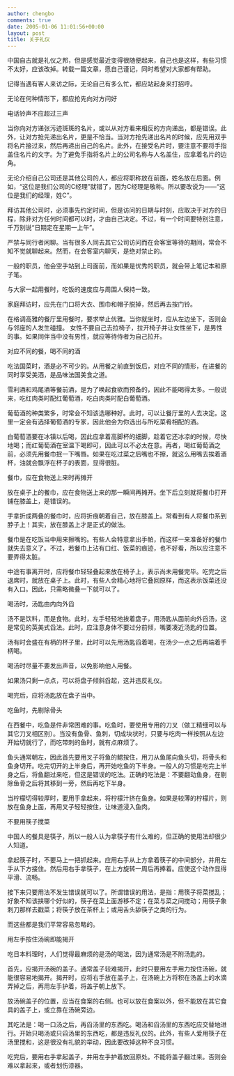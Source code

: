 ```yaml
---
author: chengbo
comments: true
date: 2005-01-06 11:01:56+00:00
layout: post
title: 关于礼仪
---
```


中国自古就是礼仪之邦，但是感觉最近变得很随便起来，自己也是这样，有些习惯不太好，应该改掉。转载一篇文章，愿自己谨记，同时希望对大家都有帮助。

记得当遇有客人来访之际，无论自己有多么忙，都应站起身来打招呼。

无论在何种情形下，都应抢先向对方问好

电话铃声不应超过三声

当你向对方递张污迹斑斑的名片，或以从对方看来相反的方向递出，都是错误。此外，让对方抢先递出名片，更是不恰当。当对方抢先递出名片的时候，应先用双手将名片接过来，然后再递出自己的名片。此外，在接受名片时，要注意不要将手指盖住名片的文字。为了避免手指将名片上的公司名称与人名盖住，应拿着名片的边角。

无论介绍自己公司还是其他公司的人，都应将职称放在前面，姓名放在后面。例如，“这位是我们公司的C经理”就错了，因为C经理是敬称。所以要改说为——“这位是我们的经理，姓C”。

拜访其他公司时，必须事先约定时间，但是访问的日期与时刻，应取决于对方的日程，除非对方任何时间都可以时，才由自己决定。不过，有一个时间要特别注意，千万别说“日期定在星期一上午”。

严禁与同行者闲聊。当有很多人同去其它公司访问而在会客室等待的期间，常会不知不觉就聊起来。然而，在会客室内聊天，是绝对禁止的。

一般的职员，他会空手站到上司面前，而如果是优秀的职员，就会带上笔记本和原子笔。

与大家一起用餐时，吃饭的速度应与周围人保持一致。

家庭拜访时，应先在门口将大衣、围巾和帽子脱掉，然后再去按门铃。

在格调高雅的餐厅里用餐时，要求举止优雅。当你就坐时，应从左边坐下，否则会与邻座的人发生碰撞。 女性不要自己去拉椅子，拉开椅子并让女性坐下，是男性的事。如果同伴当中没有男性，就应等待侍者为自己拉开。

对应不同的餐，喝不同的酒

吃法国菜时，酒是必不可少的。从用餐之前直到饭后，对应不同的情形，在进餐的同时享受美酒，是品味法国美食之道。

雪利酒和鸡尾酒等餐前酒，是为了唤起食欲而预备的，因此不能喝得太多。一般说来，吃红肉类时配红葡萄酒，吃白肉类时配白葡萄酒。

葡萄酒的种类繁多，时常会不知该选哪种好。此时，可以让餐厅里的人去决定。这里一定会有选择葡萄酒的专家，因此他会为你选出与所吃菜肴相配的酒。

白葡萄酒要在冰镇以后喝，因此应拿着高脚杯的细脚，趁着它还冰凉的时候，尽快地喝；而红葡萄酒在室温下喝即可，因此可以不必太在意。再者，喝红葡萄酒之前，必须先用餐巾抿一下嘴唇。如果在吃过菜之后嘴也不擦，就这么用嘴去挨着酒杯，油就会飘浮在杯子的表面，显得很脏。

餐巾，应在食物送上来时再摊开

放在桌子上的餐巾，应在食物送上来的那一瞬间再摊开。坐下后立刻就将餐巾打开铺在膝盖上，是错误的。

手拿折成两叠的餐巾时，应将折痕朝着自己，放在膝盖上。常看到有人将餐巾系到脖子上！其实，放在膝盖上才是正式的做法。

餐巾是在吃饭当中用来擦嘴的。有些人会特意拿出手帕，而这样一来准备好的餐巾就失去意义了。不过，若餐巾上沾有口红、饭菜的痕迹，也不好看，所以应注意不要弄得太脏。

中途有事离开时，应将餐巾轻轻叠起来放在椅子上，表示尚未用餐完毕。吃完之后退席时，就放在桌子上。此时，有些人会精心地将它叠回原样，而这表示饭菜还没有入口。因此，只需略微叠一下就可以了。

喝汤时，汤匙由内向外舀

汤不是饮料，而是食物。此时，左手轻轻地挨着盘子，用汤匙从面前向外舀汤，这是常见的英美式舀法。此时，应注意身体不要过分前倾，嘴要凑近汤匙的位置。

汤有时会盛在有柄的杯子里，此时可以先用汤匙舀着喝，在汤少一点之后再端着手柄喝。

喝汤时尽量不要发出声音，以免影响他人用餐。

如果汤只剩一点点，可以将盘子倾斜舀起，这并违反礼仪。

喝完后，应将汤匙放在盘子当中。

吃鱼时，先剔除骨头

在西餐中，吃鱼是件非常困难的事。吃鱼时，要使用专用的刀叉（做工精细可以与其它刀叉相区别）。当没有鱼骨、鱼刺，切成块状时，只要与吃肉一样按照从左边开始切就行了，而吃带刺的鱼时，就有点麻烦了。

鱼头通常朝左，因此首先要用叉子将鱼的鳃按住，用刀从鱼尾向鱼头切，将骨头和鱼身切开。吃完切开的上半身后，再开始吃鱼的下半身。一般人的习惯是吃完上半身之后，将鱼翻过来吃，但这是错误的吃法。正确的吃法是：不要翻动鱼身，在剔除鱼骨之后将其移到一旁，然后再吃下半身。

当柠檬切得较厚时，要用手拿起来，将柠檬汁挤在鱼身。如果是较薄的柠檬片，则放在鱼身上面，再用叉子轻轻按住，让味道浸入鱼肉。

不要用筷子搅菜

中国人的餐具是筷子，所以一般人认为拿筷子有什么难的，但正确的使用法却很少人知道。

拿起筷子时，不要马上一把抓起来。应用右手从上方拿着筷子的中间部分，并用左手从下方接住。然后用右手拿筷子，在上方旋转一周后再捧着。应使这个动作显得平滑、流畅。

接下来只要用法不发生错误就可以了。所谓错误的用法，是指：用筷子将菜搅乱；好象不知该挟哪个好似的，筷子在菜上面游移不定；在菜与菜之间搅动；用筷子象刺刀那样去戳菜；将筷子放在茶杯上；或用舌头舔筷子之类的行为。

而这些都是我们平常容易忽略的。

用左手按住汤碗即能揭开

吃日本料理时，人们觉得最麻烦的是汤的喝法，因为通常汤是不附汤匙的。

首先，应揭开汤碗的盖子。通常盖子较难揭开，此时只要用左手用力按住汤碗，就能很容易地揭开。揭开时，应将右手放在盖子上，在汤碗上方将积在汤盖上的水滴弄掉之后，再用左手护着，将盖子朝上放下。

放汤碗盖子的位置，应当在食案的右侧。也可以放在食案以外，但不能放在其它食具的盖子上，或立靠在汤碗旁边。

其吃法是：喝一口汤之后，再舀汤里的东西吃。喝汤和舀汤里的东西吃应交替地进行。开始只喝汤或只舀汤里的东西吃，都是违反礼仪的。此外，有些人爱用筷子在汤里搅和，这是很没有礼貌的举动，因此要改掉这种不良习惯。

吃完后，要用右手拿起盖子，并用左手护着放回原处。不能将盖子翻过来。否则会难以拿起来，或者划伤漆器。
